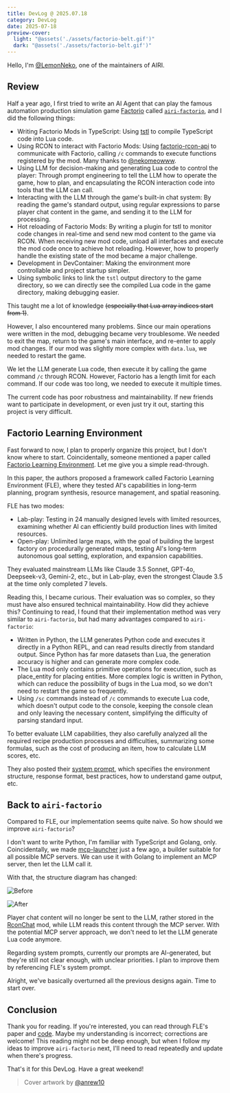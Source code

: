 ```yaml
---
title: DevLog @ 2025.07.18
category: DevLog
date: 2025-07-18
preview-cover:
  light: "@assets('./assets/factorio-belt.gif')"
  dark: "@assets('./assets/factorio-belt.gif')"
---
```


Hello, I'm [@LemonNeko](https://github.com/LemonNekoGH), one of the maintainers of AIRI.

## Review

Half a year ago, I first tried to write an AI Agent that can play the famous automation production simulation game [Factorio](https://www.factorio.com/) called [`airi-factorio`](https://github.com/moeru-ai/airi-factorio), and I did the following things:

- Writing Factorio Mods in TypeScript: Using [tstl](https://github.com/TypeScriptToLua/TypeScriptToLua) to compile TypeScript code into Lua code.
- Using RCON to interact with Factorio Mods: Using [factorio-rcon-api](https://github.com/nekomeowww/factorio-rcon-api) to communicate with Factorio, calling `/c` commands to execute functions registered by the mod. Many thanks to [@nekomeowww](https://github.com/nekomeowww).
- Using LLM for decision-making and generating Lua code to control the player: Through prompt engineering to tell the LLM how to operate the game, how to plan, and encapsulating the RCON interaction code into tools that the LLM can call.
- Interacting with the LLM through the game's built-in chat system: By reading the game's standard output, using regular expressions to parse player chat content in the game, and sending it to the LLM for processing.
- Hot reloading of Factorio Mods: By writing a plugin for tstl to monitor code changes in real-time and send new mod content to the game via RCON. When receiving new mod code, unload all interfaces and execute the mod code once to achieve hot reloading. However, how to properly handle the existing state of the mod became a major challenge.
- Development in DevContainer: Making the environment more controllable and project startup simpler.
- Using symbolic links to link the `tstl` output directory to the game directory, so we can directly see the compiled Lua code in the game directory, making debugging easier.

This taught me a lot of knowledge ~~(especially that Lua array indices start from 1)~~.

However, I also encountered many problems. Since our main operations were written in the mod, debugging became very troublesome. We needed to exit the map, return to the game's main interface, and re-enter to apply mod changes. If our mod was slightly more complex with `data.lua`, we needed to restart the game.

We let the LLM generate Lua code, then execute it by calling the game command `/c` through RCON. However, Factorio has a length limit for each command. If our code was too long, we needed to execute it multiple times.

The current code has poor robustness and maintainability. If new friends want to participate in development, or even just try it out, starting this project is very difficult.

## Factorio Learning Environment

Fast forward to now, I plan to properly organize this project, but I don't know where to start. Coincidentally, someone mentioned a paper called [Factorio Learning Environment](https://arxiv.org/abs/2503.09617). Let me give you a simple read-through.

In this paper, the authors proposed a framework called Factorio Learning Environment (FLE), where they tested AI's capabilities in long-term planning, program synthesis, resource management, and spatial reasoning.

FLE has two modes:

- Lab-play: Testing in 24 manually designed levels with limited resources, examining whether AI can efficiently build production lines with limited resources.
- Open-play: Unlimited large maps, with the goal of building the largest factory on procedurally generated maps, testing AI's long-term autonomous goal setting, exploration, and expansion capabilities.

They evaluated mainstream LLMs like Claude 3.5 Sonnet, GPT-4o, Deepseek-v3, Gemini-2, etc., but in Lab-play, even the strongest Claude 3.5 at the time only completed 7 levels.

Reading this, I became curious. Their evaluation was so complex, so they must have also ensured technical maintainability. How did they achieve this? Continuing to read, I found that their implementation method was very similar to `airi-factorio`, but had many advantages compared to `airi-factorio`:

- Written in Python, the LLM generates Python code and executes it directly in a Python REPL, and can read results directly from standard output. Since Python has far more datasets than Lua, the generation accuracy is higher and can generate more complex code.
- The Lua mod only contains primitive operations for execution, such as place_entity for placing entities. More complex logic is written in Python, which can reduce the possibility of bugs in the Lua mod, so we don't need to restart the game so frequently.
- Using `/sc` commands instead of `/c` commands to execute Lua code, which doesn't output code to the console, keeping the console clean and only leaving the necessary content, simplifying the difficulty of parsing standard input.

To better evaluate LLM capabilities, they also carefully analyzed all the required recipe production processes and difficulties, summarizing some formulas, such as the cost of producing an item, how to calculate LLM scores, etc.

They also posted their [system prompt](https://arxiv.org/html/2503.09617v1#A8.SS4), which specifies the environment structure, response format, best practices, how to understand game output, etc.

## Back to `airi-factorio`

Compared to FLE, our implementation seems quite naive. So how should we improve `airi-factorio`?

I don't want to write Python, I'm familiar with TypeScript and Golang, only. Coincidentally, we made [mcp-launcher](https://github.com/moeru-ai/mcp-launcher) just a few ago, a builder suitable for all possible MCP servers. We can use it with Golang to implement an MCP server, then let the LLM call it.

With that, the structure diagram has changed:

<div class="flex flex-row gap-4">

![Before](./assets/structure-before.avif)

![After](./assets/structure-after.avif)

</div>

Player chat content will no longer be sent to the LLM, rather stored in the [RconChat](https://gitlab.com/FishBus/rconchat) mod, while LLM reads this content through the MCP server. With the potential MCP server approach, we don't need to let the LLM generate Lua code anymore.

Regarding system prompts, currently our prompts are AI-generated, but they're still not clear enough, with unclear priorities. I plan to improve them by referencing FLE's system prompt.

Alright, we've basically overturned all the previous designs again. Time to start over.

## Conclusion

Thank you for reading. If you're interested, you can read through FLE's paper and [code](https://github.com/JackHopkins/factorio-learning-environment). Maybe my understanding is incorrect; corrections are welcome! This reading might not be deep enough, but when I follow my ideas to improve `airi-factorio` next, I'll need to read repeatedly and update when there's progress.

That's it for this DevLog. Have a great weekend!

> Cover artwork by [@anrew10](https://es.pixilart.com/art/factorio-yellow-belt-132272fb3d727dd)
